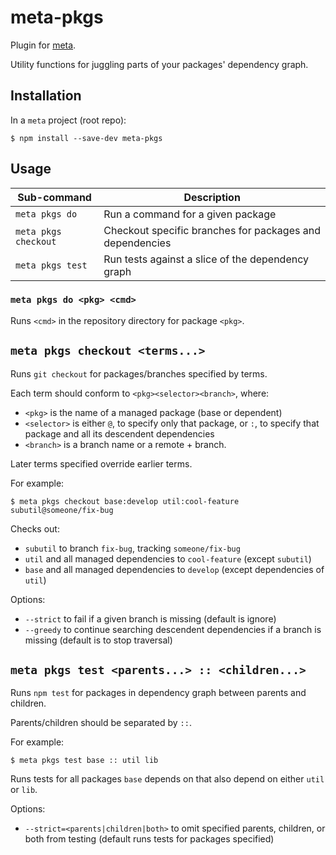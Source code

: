 meta-pkgs
=========

Plugin for [meta](https://github.com/mateodelnorte/meta).

Utility functions for juggling parts of your packages' dependency graph.


Installation
------------

In a `meta` project (root repo):

    $ npm install --save-dev meta-pkgs


Usage
-----

Sub-command          | Description
-------------------- | -------------
`meta pkgs do`       | Run a command for a given package
`meta pkgs checkout` | Checkout specific branches for packages and dependencies
`meta pkgs test`     | Run tests against a slice of the dependency graph


### `meta pkgs do <pkg> <cmd>`

Runs `<cmd>` in the repository directory for package `<pkg>`.


`meta pkgs checkout <terms...>`
-------------------------------

Runs `git checkout` for packages/branches specified by terms.

Each term should conform to `<pkg><selector><branch>`, where:
  - `<pkg>` is the name of a managed package (base or dependent)
  - `<selector>` is either `@`, to specify only that package, or `:`, to
      specify that package and all its descendent dependencies
  - `<branch>` is a branch name or a remote + branch.

Later terms specified override earlier terms.

For example:

    $ meta pkgs checkout base:develop util:cool-feature subutil@someone/fix-bug

Checks out:
  - `subutil` to branch `fix-bug`, tracking `someone/fix-bug`
  - `util` and all managed dependencies to `cool-feature` (except `subutil`)
  - `base` and all managed dependencies to `develop` (except dependencies of `util`)

Options:
  - `--strict` to fail if a given branch is missing (default is ignore)
  - `--greedy` to continue searching descendent dependencies if a branch is
      missing (default is to stop traversal)


`meta pkgs test <parents...> :: <children...>`
----------------------------------------------

Runs `npm test` for packages in dependency graph between parents and children.

Parents/children should be separated by `::`.

For example:

    $ meta pkgs test base :: util lib

Runs tests for all packages `base` depends on that also depend on either `util`
or `lib`.

Options:
  - `--strict=<parents|children|both>` to omit specified parents, children, or
      both from testing (default runs tests for packages specified)


